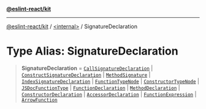 [**@eslint-react/kit**](../../README.md)

***

[@eslint-react/kit](../../README.md) / [\<internal\>](../README.md) / SignatureDeclaration

# Type Alias: SignatureDeclaration

> **SignatureDeclaration** = [`CallSignatureDeclaration`](../interfaces/CallSignatureDeclaration.md) \| [`ConstructSignatureDeclaration`](../interfaces/ConstructSignatureDeclaration.md) \| [`MethodSignature`](../interfaces/MethodSignature.md) \| [`IndexSignatureDeclaration`](../interfaces/IndexSignatureDeclaration.md) \| [`FunctionTypeNode`](../interfaces/FunctionTypeNode.md) \| [`ConstructorTypeNode`](../interfaces/ConstructorTypeNode.md) \| [`JSDocFunctionType`](../interfaces/JSDocFunctionType.md) \| [`FunctionDeclaration`](../interfaces/FunctionDeclaration.md) \| [`MethodDeclaration`](../interfaces/MethodDeclaration.md) \| [`ConstructorDeclaration`](../interfaces/ConstructorDeclaration.md) \| [`AccessorDeclaration`](AccessorDeclaration.md) \| [`FunctionExpression`](../interfaces/FunctionExpression-1.md) \| [`ArrowFunction`](../interfaces/ArrowFunction.md)
